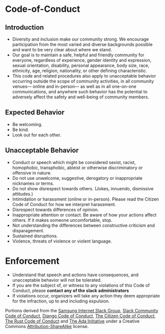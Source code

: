# Code-of-Conduct

## Introduction
* Diversity and inclusion make our community strong. We encourage participation from the most varied and diverse backgrounds possible and want to be very clear about where we stand.
* Our goal is to maintain a safe, helpful and friendly community for everyone, regardless of experience, gender identity and expression, sexual orientation, disability, personal appearance, body size, race, ethnicity, age, religion, nationality, or other defining characteristic.
* This code and related procedures also apply to unacceptable behavior occurring outside the scope of community activities, in all community venues— online and in-person— as well as in all one-on-one communications, and anywhere such behavior has the potential to adversely affect the safety and well-being of community members.

## Expected Behavior
* Be welcoming.
* Be kind.
* Look out for each other.

## Unacceptable Behavior
* Conduct or speech which might be considered sexist, racist, homophobic, transphobic, ableist or otherwise discriminatory or offensive in nature.
* Do not use unwelcome, suggestive, derogatory or inappropriate nicknames or terms.
* Do not show disrespect towards others. (Jokes, innuendo, dismissive attitudes.)
* Intimidation or harassment (online or in-person). Please read the Citizen Code of Conduct for how we interpret harassment.
* Disrespect towards differences of opinion.
* Inappropriate attention or contact. Be aware of how your actions affect others. If it makes someone uncomfortable, stop.
* Not understanding the differences between constructive criticism and disparagement.
* Sustained disruptions.
* Violence, threats of violence or violent language.

# Enforcement
* Understand that speech and actions have consequences, and unacceptable behavior will not be tolerated.
* If you are the subject of, or witness to any violations of this Code of Conduct, please **contact any of the slack administrators**
* If violations occur, organizers will take any action they deem appropriate for the infraction, up to and including expulsion.

Portions derived from the [Samsung Internet Slack Group](https://samsunginter.net/coc), [Slack Community Code of Conduct](https://api.slack.com/docs/community-code-of-conduct), [Django Code of Conduct](https://www.djangoproject.com/conduct/), [The Citizen Code of Conduct](http://citizencodeofconduct.org/), [The Rust Code of Conduct](https://www.rust-lang.org/en-US/conduct.html) and [The Ada Initiative](https://adainitiative.org/2014/02/18/howto-design-a-code-of-conduct-for-your-community/) under a Creative Commons [Attribution-ShareAlike](https://creativecommons.org/licenses/by-sa/3.0/) license.

